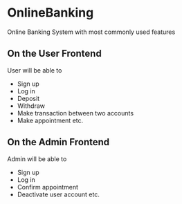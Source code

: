 # OnlineBanking #
Online Banking System with most commonly used features

## On the User Frontend ## 

User will be able to 
* Sign up
* Log in
* Deposit
* Withdraw
* Make transaction between two accounts
* Make appointment
etc.

## On the Admin Frontend ## 

Admin will be able to 
* Sign up
* Log in
* Confirm appointment
* Deactivate user account
etc.